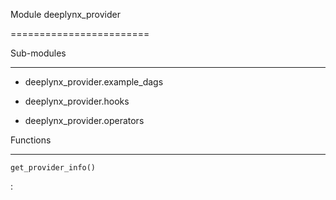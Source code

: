 Module deeplynx_provider
========================



Sub-modules
-----------
* deeplynx_provider.example_dags
* deeplynx_provider.hooks
* deeplynx_provider.operators


Functions
---------


`get_provider_info()`
: